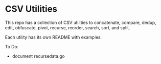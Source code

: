 # CSV Utilities

This repo has a collection of CSV utilities to concatenate,
compare, dedup, edit, obfuscate, pivot, recurse, reorder,
search, sort, and split.

Each utility has its own README with examples.

To Do:
- document recursedata.go